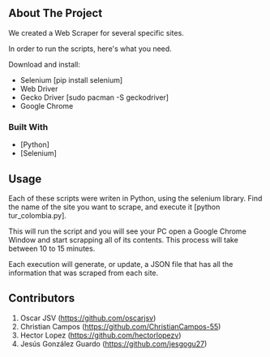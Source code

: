 <!-- ABOUT THE PROJECT -->
## About The Project

We created a Web Scraper for several specific sites.

In order to run the scripts, here's what you need.

Download and install:

* Selenium [pip install selenium]
* Web Driver
* Gecko Driver [sudo pacman -S geckodriver]
* Google Chrome

### Built With

* [Python]
* [Selenium]

<!-- USAGE EXAMPLES -->
## Usage

Each of these scripts were writen in Python, using the selenium library. Find the name of the site you want to scrape, and execute it [python tur_colombia.py].

This will run the script and you will see your PC open a Google Chrome Window and start scrapping all of its contents. This process will take between 10 to 15 minutes.

Each execution will generate, or update, a JSON file that has all the information that was scraped from each site.

<!-- CONTRIBUTING -->
## Contributors


1. Oscar JSV (https://github.com/oscarjsv)
2. Christian Campos (https://github.com/ChristianCampos-55)
3. Hector Lopez (https://github.com/hectorlopezv)
4. Jesús González Guardo (https://github.com/jesgogu27)
